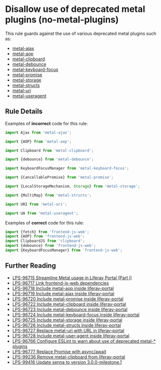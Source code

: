 <!--
SPDX-FileCopyrightText: © 2020 Liferay Inc. <https://liferay.com>

SPDX-License-Identifier: MIT
-->

# Disallow use of deprecated metal plugins (no-metal-plugins)

This rule guards against the use of various deprecated metal plugins such as:

-   [metal-ajax](https://github.com/metal/metal-plugins/tree/eabc06702f498722ca3c32f0d19f441c14221d1d/packages/metal-ajax)
-   [metal-aop](https://github.com/metal/metal-plugins/tree/eabc06702f498722ca3c32f0d19f441c14221d1d/packages/metal-aop)
-   [metal-clipboard](https://github.com/metal/metal-plugins/tree/eabc06702f498722ca3c32f0d19f441c14221d1d/packages/metal-clipboard)
-   [metal-debounce](https://github.com/metal/metal-plugins/tree/eabc06702f498722ca3c32f0d19f441c14221d1d/packages/metal-debounce)
-   [metal-keyboard-focus](https://github.com/metal/metal-keyboard-focus)
-   [metal-promise](https://github.com/metal/metal-plugins/tree/eabc06702f498722ca3c32f0d19f441c14221d1d/packages/metal-promise)
-   [metal-storage](https://github.com/metal/metal-plugins/tree/eabc06702f498722ca3c32f0d19f441c14221d1d/packages/metal-storage)
-   [metal-structs](https://github.com/metal/metal-plugins/tree/eabc06702f498722ca3c32f0d19f441c14221d1d/packages/metal-structs)
-   [metal-uri](https://github.com/metal/metal-plugins/tree/eabc06702f498722ca3c32f0d19f441c14221d1d/packages/metal-uri)
-   [metal-useragent](https://github.com/metal/metal-plugins/tree/eabc06702f498722ca3c32f0d19f441c14221d1d/packages/metal-useragent)

## Rule Details

Examples of **incorrect** code for this rule:

```js
import Ajax from 'metal-ajax';

import {AOP} from 'metal-aop';

import Clipboard from 'metal-clipboard';

import {debounce} from 'metal-debounce';

import KeyboardFocusManager from 'metal-keyboard-focus';

import {CancellablePromise} from 'metal-promise';

import {LocalStorageMechanism, Storage} from 'metal-storage';

import {MultiMap} from 'metal-structs';

import URI from 'metal-uri';

import UA from 'metal-useragent';
```

Examples of **correct** code for this rule:

```js
import {fetch} from 'frontend-js-web';
import {AOP} from 'frontend-js-web';
import ClipboardJS from 'clipboard';
import {debounce} from 'frontend-js-web';
import {KeyboardFocusManager} from 'frontend-js-web';
```

## Further Reading

-   [LPS-96715 Streamline Metal usage in Liferay Portal (Part I)](https://issues.liferay.com/browse/LPS-96715)
-   [LPS-96717 Link frontend-js-web dependencies](https://issues.liferay.com/browse/LPS-96717)
-   [LPS-96718 Include metal-aop inside liferay-portal](https://issues.liferay.com/browse/LPS-96718)
-   [LPS-96719 Include metal-ajax inside liferay-portal](https://issues.liferay.com/browse/LPS-96719)
-   [LPS-96720 Include metal-promise inside liferay-portal](https://issues.liferay.com/browse/LPS-96720)
-   [LPS-96722 Include metal-clipboard inside liferay-portal](https://issues.liferay.com/browse/LPS-96722)
-   [LPS-96723 Include metal-debounce inside liferay-portal](https://issues.liferay.com/browse/LPS-96723)
-   [LPS-96724 Include metal-keyboard-focus inside liferay-portal](https://issues.liferay.com/browse/LPS-96724)
-   [LPS-96725 Include metal-storage inside liferay-portal](https://issues.liferay.com/browse/LPS-96725)
-   [LPS-96726 Include metal-structs inside liferay-portal](https://issues.liferay.com/browse/LPS-96726)
-   [LPS-96727 Replace metal-uri with URL in liferay-portal](https://issues.liferay.com/browse/LPS-96727)
-   [LPS-96728 Include metal-user-agent inside liferay-portal](https://issues.liferay.com/browse/LPS-96728)
-   [LPS-96766 Configure ESLint to warn about use of deprecated metal-\* plugins](https://issues.liferay.com/browse/LPS-96766)
-   [LPS-96777 Replace Promise with async/await](https://issues.liferay.com/browse/LPS-96777)
-   [LPS-99236 Remove metal-clipboard from liferay-portal](https://issues.liferay.com/browse/LPS-99236)
-   [LPS-99416 Update senna to version 3.0.0-milestone.1](https://issues.liferay.com/browse/LPS-99416)
